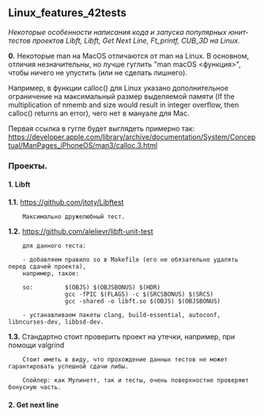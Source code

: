## Linux_features_42tests

_Некоторые особенности написания кода и запуска популярных юнит-тестов проектов Libft, Libft, Get Next Line, Ft_printf, CUB_3D на Linux._

**0.** Некоторые man на MacOS отличаются от man на Linux. В основном, отличия незначительны, 
но лучше гуглить "man macOS <функция>", чтобы ничего не упустить (или не сделать лишнего).

Например, в функции calloc() для Linux указано дополнительное ограничение на максимальный
размер выделяемой памяти (If the multiplication of nmemb and size would result in integer 
overflow, then calloc() returns an error), чего нет в мануале для Mac.

Первая ссылка в гугле будет выглядеть примерно так:
https://developer.apple.com/library/archive/documentation/System/Conceptual/ManPages_iPhoneOS/man3/calloc.3.html

### Проекты.

#### 1. Libft

**1.1.** 	https://github.com/jtoty/Libftest
		
		Максимально дружелюбный тест.

**1.2.**	https://github.com/alelievr/libft-unit-test
		
		для данного теста:
		
		- добавляем правило so в Makefile (его не обязательно удалять перед сдачей проекта),
		например, такое:
		
		so:			$(OBJS) $(OBJSBONUS) $(HDR)
					gcc -fPIC $(FLAGS) -c $(SRCSBONUS) $(SRCS)
					gcc -shared -o libft.so $(OBJS) $(OBJSBONUS)
		
		- устанавливаем пакеты clang, build-essential, autoconf, libncurses-dev, libbsd-dev.
		
**1.3.**	Стандартно стоит проверить проект на утечки, например, при помощи valgrind
		
		Стоит иметь в виду, что прохождение данных тестов не может гарантировать успешной сдачи либы.
		
		Спойлер: как Мулинетт, так и тесты, очень поверхностно проверяют бонусную часть. 


#### 2. Get next line
